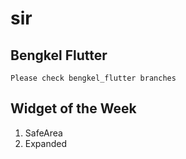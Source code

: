 # sir


## Bengkel Flutter
```
Please check bengkel_flutter branches
```

## Widget of the Week
1.	SafeArea
1. 	Expanded